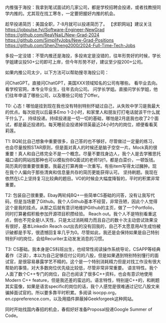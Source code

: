 内推强于海投：我拿到笔试面试的几家公司，都是学校招聘会投递，或者找教授同学内推的。尤其现在找工寒冬，一定要把握好内推的机会。

趁早投递简历：美国全职，7-8月就可以投递简历了。
【求职网站】建议关注
https://jobpulse.fyi/Software-Engineer-NewGrad
https://github.com/ReaVNaiL/New-Grad-2024
https://github.com/SimplifyJobs/New-Grad-Positions
https://github.com/ShenZheng2000/2024-Full-Time-Tech-Jobs

多投一定没错：不管内推还是海投，多投肯定是没错的，往年形势好的时候，学长学姐建议投50+公司即可上岸，但今年形势不好，建议至少投200+公司。


如果内推公司太少，以下方法可以帮助搜寻海投公司：

问ChatGPT。直接问ChatGPT，美国XXX领域知名的公司有哪些。
看毕业去向。看学校官网，本专业毕业生，往年去向公司。
问学长学姐。直接问学长学姐，他们往年申请了哪些公司，以及哪些公司给了Offer。



T0:
心态！哪怕是挂到现在我也没有特别特别怀疑过自己，从失败中学习是我最大的优点。每次挂完以后最多Emo 1-2小时，和家里人和朋友打打电话就该干什么就干什么了。
持续投递。持续投递是一切一切的基础，哪怕是2月底我也收了2个面试，都是最近投递的。每天睡前会投递掉领英最近24小时内的岗位，顺便看看芙莉莲。

T1:
BQ轮比自己想象中重要很多，自己答的也不够好。尽管做过一定量的练习，也会尽量按照STAR原则，但是面对真人的时候还是脑子空空一片。Mock真的很重要！真人和自己练完全不是一个概念。尽量不要找身边人，我个人是去学雅思托福口语的网站找那种也可以模拟你BQ面试的老师1对1，都是白菜价，一顿饭钱。
简历真的很重要很重要。我最近打算再做一次重写。有些item写得太过臃肿。现在我个人偏向于那些清爽和信息量共存的简历更能获得认可。
坚持刷题。我现在依然在LC上坚持复习比较典的题目。VO的时候会大幅度降智的，平时的积累非常重要。

T2: 
包装自己很重要。Ebay两轮纯BQ+一些简单CS基础的问答，没有让我写代码，但是当场要了Github。我个人Github基本不经营，非常丑陋，因此个人觉得这个是我的挂点。从那之后就有意识地维护Github的主页，做了一个Portfolio，同时打算暑假积极参加开源项目积攒经验。
Reach out。我个人不是特别看重这点，倒也不完全是I人天性，只是太过消耗精力而且自己的数十次主动尝试效果没有很好，基本Linkedin Reach out出去的没有回我的，自己不太愿意用AI生成怕被识破都是手写，很遗憾回复率几乎为0。尽管如此，我还是会保持如果是自己特别特别Fit的岗位，会给Recuriter主动发发消息的习惯。

T3: 
CS基础。我本身是CS科班出生，也经常性阅读操作系统导论，CSAPP等经典着作（泛读），本以为自己足够应付公司的八股，但是如果遇到特别特别懂行的面试官，是很容易暴露学艺不精的。这个是一个特别消耗精力但是对找工作没有很大帮助的事情，对大多数岗位优先级比较低，尽管非常非常重要。
语言特性。我个人面了数个C++专门的岗位，自己也阅读了很多C++资料，也会有意识地使用Modern C++ feature，但是我还差的蛮远的。语言特性，特别是C++的，和刷题其实蛮像，如果是语言specific的岗位的话，我个人感觉是很难通过记忆八股文来骗掉面试官的。所以要多靠平时积累。多阅读
isocpp.org，
en.cppreference.com，以及用插件屏蔽掉Geekforgeek这种网站。


同时开始找国内春招的机会，春假好好准备Proposal投递Google Summer of Code。
